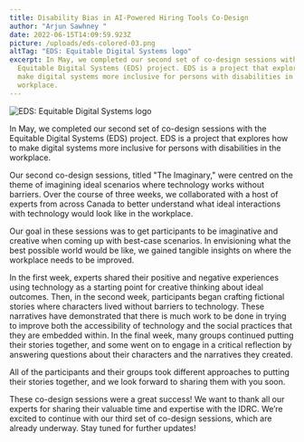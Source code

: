 ```yaml
---
title: Disability Bias in AI-Powered Hiring Tools Co-Design
author: "Arjun Sawhney "
date: 2022-06-15T14:09:59.923Z
picture: /uploads/eds-colored-03.png
altTag: "EDS: Equitable Digital Systems logo"
excerpt: In May, we completed our second set of co-design sessions with the
  Equitable Digital Systems (EDS) project. EDS is a project that explores how to
  make digital systems more inclusive for persons with disabilities in the
  workplace.
---
```



![EDS: Equitable Digital Systems logo](/uploads/eds-colored-03.png)

In May, we completed our second set of co-design sessions with the Equitable Digital Systems (EDS) project. EDS is a project that explores how to make digital systems more inclusive for persons with disabilities in the workplace.

Our second co-design sessions, titled "The Imaginary," were centred on the theme of imagining ideal scenarios where technology works without barriers. Over the course of three weeks, we collaborated with a host of experts from across Canada to better understand what ideal interactions with technology would look like in the workplace.

Our goal in these sessions was to get participants to be imaginative and creative when coming up with best-case scenarios. In envisioning what the best possible world would be like, we gained tangible insights on where the workplace needs to be improved.

In the first week, experts shared their positive and negative experiences using technology as a starting point for creative thinking about ideal outcomes. Then, in the second week, participants began crafting fictional stories where characters lived without barriers to technology. These narratives have demonstrated that there is much work to be done in trying to improve both the accessibility of technology and the social practices that they are embedded within. In the final week, many groups continued putting their stories together, and some went on to engage in a critical reflection by answering questions about their characters and the narratives they created.

All of the participants and their groups took different approaches to putting their stories together, and we look forward to sharing them with you soon.

These co-design sessions were a great success! We want to thank all our experts for sharing their valuable time and expertise with the IDRC. We’re excited to continue with our third set of co-design sessions, which are already underway. Stay tuned for further updates!